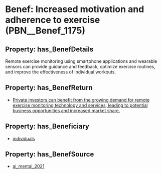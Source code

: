 # Benef: __Increased motivation and adherence to exercise__ (PBN__Benef_1175)

## Property: has_BenefDetails

Remote exercise monitoring using smartphone applications and wearable sensors can provide guidance and feedback, optimize exercise routines, and improve the effectiveness of individual workouts.

## Property: has_BenefReturn

* [Private investors can benefit from the growing demand for remote exercise monitoring technology and services, leading to potential business opportunities and increased market share.](../BenefReturn/PBN__BenefReturn_1309)

## Property: has_Beneficiary

* [individuals](../Stakeholder/PBN__Stakeholder_20)

## Property: has_BenefSource

* [ai_mental_2021](../Article/PBN__Article_242)

